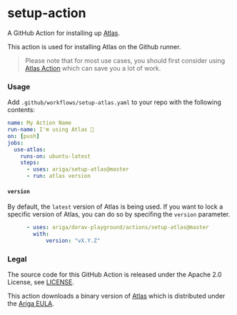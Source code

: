# setup-action

A GitHub Action for installing up [Atlas](https://github.com/ariga/atlas).

This action is used for installing Atlas on the Github runner.

> Please note that for most use cases, you should first consider using [Atlas Action](https://github.com/ariga/atlas-action/tree/master) which can save you a lot of work.

### Usage

Add `.github/workflows/setup-atlas.yaml` to your repo with the following contents:

```yaml
name: My Action Name
run-name: I'm using Atlas 🚀
on: [push]
jobs:
  use-atlas:
    runs-on: ubuntu-latest
    steps:
      - uses: ariga/setup-atlas@master
      - run: atlas version
```

#### `version`

By default, the `latest` version of Atlas is being used. If you want to lock a specific version of Atlas, you can do so by specifing the `version` parameter.

```yaml
      - uses: ariga/dorav-playground/actions/setup-atlas@master
        with:
            version: "vX.Y.Z"
```


### Legal

The source code for this GitHub Action is released under the Apache 2.0
License, see [LICENSE](LICENSE).

This action downloads a binary version of [Atlas](https://atlasgo.io) which
is distributed under the [Ariga EULA](https://ariga.io/legal/atlas/eula).